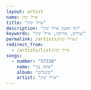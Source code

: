 ```yaml
---
layout: artist
name: אייל ימין
title: "אייל ימין"
description: "דף האמן אייל ימין"
keywords: "שירים, מוזיקה, אייל ימין"
permalink: /artists/אייל-ימין/
redirect_from:
  - /artists/list/אייל ימין
songs:
  - number: "57330"
    name: "אתה בני"
    album: "סינגלים"
    artist: "אייל ימין"
---
```


